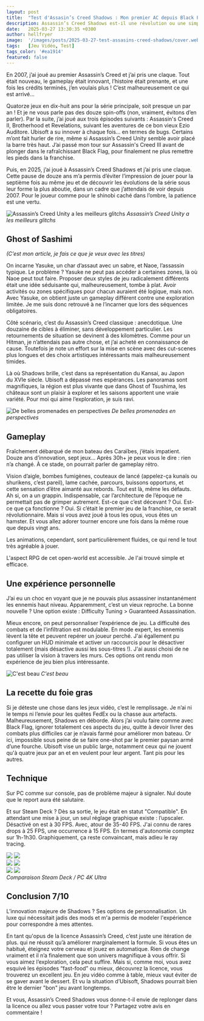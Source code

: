 ```yaml
---
layout: post
title:  "Test d'Assasin’s Creed Shadows : Mon premier AC depuis Black Flag"
description: Assassin’s Creed Shadows est-il une révolution ou une simple itération ? Après 12 ans de pause, voici mon verdict sur ce nouvel opus en plein Japon féodal.
date:   2025-03-27 13:30:35 +0300
author: hellfryer
image:  '/images/posts/2025-03-27-test-assasins-creed-shadows/cover.webp'
tags:   [Jeu Vidéo, Test]
tags_color: '#ea1914'
featured: false
---
```


En 2007, j’ai joué au premier Assassin’s Creed et j’ai pris une claque. Tout était nouveau, le gameplay était innovant, l’histoire était prenante, et une fois les crédits terminés, j’en voulais plus ! C’est malheureusement ce qui est arrivé…

Quatorze jeux en dix-huit ans pour la série principale, soit presque un par an ! Et je ne vous parle pas des douze spin-offs (non, vraiment, évitons d’en parler). Par la suite, j’ai joué aux trois épisodes suivants : Assassin's Creed II, Brotherhood et Revelations, suivant les aventures de ce bon vieux Ezio Auditore. Ubisoft a su innover à chaque fois… en termes de bugs. Certains m’ont fait hurler de rire, même si Assassin’s Creed Unity semble avoir placé la barre très haut. J’ai passé mon tour sur Assassin's Creed III avant de plonger dans le rafraîchissant Black Flag, pour finalement ne plus remettre les pieds dans la franchise.

Puis, en 2025, j’ai joué à Assassin’s Creed Shadows et j’ai pris une claque. Cette pause de douze ans m’a permis d’éviter l’impression de jouer pour la septième fois au même jeu et de découvrir les évolutions de la série sous leur forme la plus aboutie, dans un cadre que j’attendais de voir depuis 2007. Pour le joueur comme pour le shinobi caché dans l’ombre, la patience est une vertu.

![Assassin’s Creed Unity a les meilleurs glitchs]({{site.baseurl}}/images/posts/2025-03-27-test-assasins-creed-shadows/assassin-s-creed-unity-glitch.jpg)
*Assassin’s Creed Unity a les meilleurs glitchs*


## Ghost of Sashimi
_(C’est mon article, je fais ce que je veux avec les titres)_

On incarne Yasuke, un char d’assaut avec un sabre, et Naoe, l’assassin typique. Le problème ? Yasuke ne peut pas accéder à certaines zones, là où Naoe peut tout faire. Proposer deux styles de jeu radicalement différents était une idée séduisante qui, malheureusement, tombe à plat. Avoir activités ou zones spécifiques pour chacun auraient été logique, mais non. Avec Yasuke, on obtient juste un gameplay différent contre une exploration limitée. Je me suis donc retrouvé à ne l’incarner que lors des séquences obligatoires.

Côté scénario, c’est du Assassin’s Creed classique : anecdotique. Une douzaine de cibles à éliminer, sans développement particulier. Les retournements de situation se devinent à des kilomètres. Comme pour un Hitman, je n’attendais pas autre chose, et j’ai acheté en connaissance de cause. Toutefois je note un effort sur la mise en scène avec des cut-scenes plus longues et des choix artistiques intéressants mais malheureusement timides.

Là où Shadows brille, c’est dans sa représentation du Kansai, au Japon du XVIe siècle. Ubisoft a dépassé mes espérances. Les panoramas sont magnifiques, la région est plus vivante que dans Ghost of Tsushima, les châteaux sont un plaisir à explorer et les saisons apportent une vraie variété. Pour moi qui aime l’exploration, je suis ravi.

![De belles promenades en perspectives]({{site.baseurl}}/images/posts/2025-03-27-test-assasins-creed-shadows/assasins-sreed-shadows-bamboo.webp)
*De belles promenades en perspectives*

## Gameplay

Fraîchement débarqué de mon bateau des Caraïbes, j’étais impatient. Douze ans d’innovation, sept jeux… Après 30h+ je peux vous le dire : rien n’a changé. À ce stade, on pourrait parler de gameplay rétro.

Vision d’aigle, bombes fumigènes, couteaux de lancé (appelez-ça kunaïs ou shurikens, c’est pareil), lame cachée, parcours, buissons opportuns, et cette sensation d’être aimanté aux rebords. Tout est là, même les défauts. Ah si, on a un grappin. Indispensable, car l’architecture de l’époque ne permettait pas de grimper autrement. Est-ce que c’est décevant ? Oui. Est-ce que ça fonctionne ? Oui. Si c’était le premier jeu de la franchise, ce serait révolutionnaire. Mais si vous avez joué à tous les opus, vous êtes un hamster. Et vous allez adorer tourner encore une fois dans la même roue que depuis vingt ans.

Les animations, cependant, sont particulièrement fluides, ce qui rend le tout très agréable à jouer.

L'aspect RPG de cet open-world est accessible. Je l'ai trouvé simple et efficace.

## Une expérience personnelle

J’ai eu un choc en voyant que je ne pouvais plus assassiner instantanément les ennemis haut niveau. Apparemment, c’est un vieux reproche. La bonne nouvelle ? Une option existe : Difficulty Tuning > Guaranteed Assassination.

Mieux encore, on peut personnaliser l’expérience de jeu. La difficulté des combats et de l’infiltration est modulable. En mode expert, les ennemis lèvent la tête et peuvent repérer un joueur perché. J'ai égallement pu configurer un HUD minimale et activer un raccourcis pour le désactiver totalement (mais désactive aussi les sous-titres !). J'ai aussi choisi de ne pas utiliser la vision à travers les murs. Ces options ont rendu mon expérience de jeu bien plus intéressante.

![C'est beau]({{site.baseurl}}/images/posts/2025-03-27-test-assasins-creed-shadows/assasins-sreed-shadows-forest.webp)
*C'est beau*

## La recette du foie gras

Si je déteste une chose dans les jeux vidéo, c’est le remplissage. Je n’ai ni le temps ni l’envie pour les quêtes FedEx ou la chasse aux artefacts. Malheureusement, Shadows en déborde. Alors j’ai voulu faire comme avec Black Flag, ignorer totalement ces aspects du jeu, quitte à devoir livrer des combats plus difficiles car je n’avais farmé pour améliorer mon bateau. Or ici, impossible sous peine de se faire one-shot par le premier paysan armé d’une fourche. Ubisoft vise un public large, notamment ceux qui ne jouent qu'à quatre jeux par an et en veulent pour leur argent. Tant pis pour les autres.

## Technique

Sur PC comme sur console, pas de problème majeur à signaler. Nul doute que le report aura été salutaire.

Et sur Steam Deck ? Dès sa sortie, le jeu était en statut "Compatible". En attendant une mise à jour, un seul réglage graphique existe : l’upscaler. Désactivé on est à 30 FPS. Avec, atour de 35-40 FPS. J'ai connu de rares drops à 25 FPS, une occurrence à 15 FPS. En termes d'autonomie comptez sur 1h-1h30. Graphiquement, ça reste convaincant, mais adieu le ray tracing.

<div class="gallery-box">
  <div class="gallery">
    <img src="/images/posts/2025-03-27-test-assasins-creed-shadows/01_steam_deck.webp" loading="lazy">
    <img src="/images/posts/2025-03-27-test-assasins-creed-shadows/01_pc.webp" loading="lazy">
  </div>
</div>

<div class="gallery-box">
  <div class="gallery">
    <img src="/images/posts/2025-03-27-test-assasins-creed-shadows/03_steam_deck.webp" loading="lazy">
    <img src="/images/posts/2025-03-27-test-assasins-creed-shadows/03_pc.webp" loading="lazy">
  </div>
</div>

<div class="gallery-box">
  <div class="gallery">
    <img src="/images/posts/2025-03-27-test-assasins-creed-shadows/02_steam_deck.webp" loading="lazy">
    <img src="/images/posts/2025-03-27-test-assasins-creed-shadows/02_pc.webp" loading="lazy">
  </div>
  <em>Comparaison Steam Deck / PC 4K Ultra</em>
</div>

## Conclusion 7/10

L’innovation majeure de Shadows ? Ses options de personnalisation. Un luxe qui nécessitait jadis des mods et m'a permis de modeler l'expérience pour correspondre à mes attentes.

En tant qu'opus de la licence Assassin’s Creed, c’est juste une itération de plus. qui ne réussit qu’à améliorer marginalement la formule. Si vous êtes un habitué, éteignez votre cerveau et jouez en automatique. Rien de change vraiment et il n’a finalement que son univers magnifique à vous offrir. Si vous aimez l’exploration, cela peut suffire.
Mais si, comme moi, vous avez esquivé les épisodes “fast-food” ou mieux, découvrez la licence, vous trouverez un excellent jeu. En jeu vidéo comme à table, mieux vaut éviter de se gaver avant le dessert. Et vu la situation d’Ubisoft, Shadows pourrait bien être le dernier "bon" jeu avant longtemps.

Et vous, Assassin’s Creed Shadows vous donne-t-il envie de replonger dans la licence ou allez vous passer votre tour ? Partagez votre avis en commentaire !
